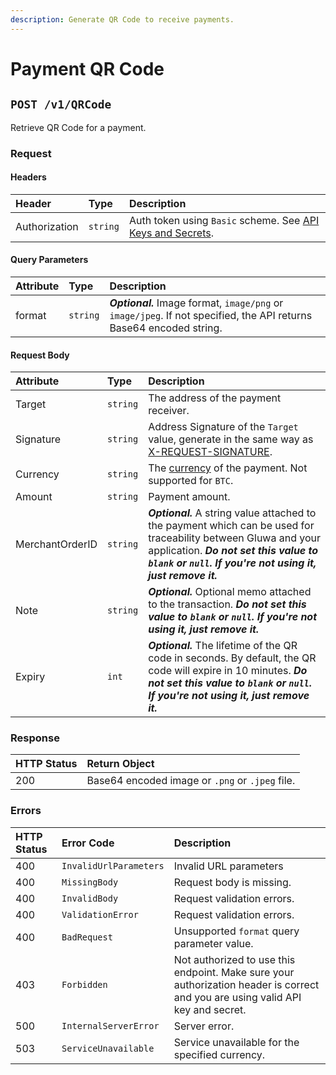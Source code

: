 ```yaml
---
description: Generate QR Code to receive payments.
---
```


# Payment QR Code

## `POST /v1/QRCode`

Retrieve QR Code for a payment.

### Request

#### Headers

| Header | Type | Description |
| :--- | :--- | :--- |
| Authorization | `string` | Auth token using `Basic` scheme. See [API Keys and Secrets](authentication.md#api-keys-and-secrets). |

#### Query Parameters

| Attribute | Type | Description |
| :--- | :--- | :--- |
| format | `string` | _**Optional.**_ Image format, `image/png` or `image/jpeg`. If not specified, the API returns Base64 encoded string. |

#### Request Body

| Attribute | Type | Description |
| :--- | :--- | :--- |
| Target | `string` | The address of the payment receiver. |
| Signature | `string` | Address Signature of the `Target` value, generate in the same way as [X-REQUEST-SIGNATURE](authentication.md#x-request-signature). |
| Currency | `string` | The [currency](currency-and-conversion-symbols.md#currency-symbols) of the payment. Not supported for `BTC`. |
| Amount | `string` | Payment amount. |
| MerchantOrderID | `string` | _**Optional.**_ A string value attached to the payment which can be used for traceability between Gluwa and your application. _**Do not set this value to `blank` or `null`. If you're not using it, just remove it.**_ |
| Note | `string` | _**Optional.**_ Optional memo attached to the transaction. _**Do not set this value to `blank` or `null`. If you're not using it, just remove it.**_ |
| Expiry | `int` | _**Optional.**_ The lifetime of the QR code in seconds. By default, the QR code will expire in 10 minutes. _**Do not set this value to `blank` or `null`. If you're not using it, just remove it.**_ |

### Response

| HTTP Status | Return Object |
| :--- | :--- |
| 200 | Base64 encoded image or `.png` or `.jpeg` file. |

### Errors

| HTTP Status | Error Code | Description |
| :--- | :--- | :--- |
| 400 | `InvalidUrlParameters` | Invalid URL parameters |
| 400 | `MissingBody` | Request body is missing. |
| 400 | `InvalidBody` | Request validation errors. |
| 400 | `ValidationError` | Request validation errors. |
| 400 | `BadRequest` | Unsupported `format` query parameter value. |
| 403 | `Forbidden` | Not authorized to use this endpoint. Make sure your authorization header is correct and you are using valid API key and secret. |
| 500 | `InternalServerError` | Server error. |
| 503 | `ServiceUnavailable` | Service unavailable for the specified currency. |

